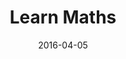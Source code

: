 ---
layout: poptext
date: 2016-04-05
sound: door.mp3
title: Learn Maths
heading: Want your kid to become a Maths Whiz?
heading-font-color: '#000'
heading-font-size: '70px'
sub-heading: Expert reveals four simple steps to improve their skills  
subheading-font-color: '#fff'
subheading-font-size: '20px'
button-text: Read Now
button-text-color: '#fff'
background-image: shapes2.jpg
link: http://hatkit.com/advertorial/2017/03/25/become-maths-whiz/
button-color: '#000'
category: poptext
---